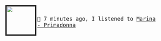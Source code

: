 

<img border="4" align="left" width="90" height="90" src="https:&#x2F;&#x2F;lastfm.freetls.fastly.net&#x2F;i&#x2F;u&#x2F;174s&#x2F;726cd5d722886758f79eddac6c3249d8.jpg">


<big><pre>
</br>🎵  7 minutes ago, I listened to  [Marina - Primadonna](https://www.youtube.com/results?search_query=Marina+Primadonna)</br>
</pre></big>


